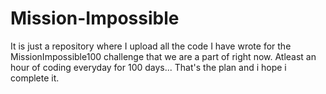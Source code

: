 # Mission-Impossible

It is just a repository where I upload all the code I have wrote for the MissionImpossible100 challenge that we are a part of right now. Atleast an hour of coding everyday for 100 days... That's the plan and i hope i complete it.
